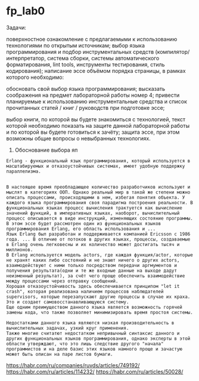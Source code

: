 # fp_lab0

Задачи:

поверхностное ознакомление с предлагаемыми к использованию технологиями по открытым источникам;
выбор языка программирования и подбор инструментальных средств (компилятор/интерпретатор, система сборки, системы автоматического форматирования, lint tools, инструменты тестирования, стиль кодирования);
написание эссе объёмом порядка страницы, в рамках которого необходимо:


обосновать свой выбор языка программирования;
высказать соображения на предмет лабораторной работы номер 4;
привести планируемые к использованию инструментальные средства и список прочитанных статей / книг / руководств при подготовке эссе;


выбор книги, по которой вы будете знакомиться с технологией, текст которой необходимо показать на защите данной лабораторной работы и по которой вы будете готовиться к зачёту;
защита эссе, при этом возможны общие вопросы о невыбранных технологиях.

1) Обоснование выбора яп
```
Erlang - функциональный язык программирования, который используется в масштабируемых и отказоустойчивых системах, имеет удобную поддержку параллелизма.


В настоящее время преобладающее количество разработчиков используют и мыслят в категориях ООП. Однако реальный мир в такой же степени можно описать процессами, происходящими в нем, избегая понятия объекта. У каждого языка программирования своя парадигма построения реальности. В функциональных языках процесс вычисления трактуется как вычисление значений функций, в императивных языках, наоборот, вычислительный процесс описывается в виде инструкций, изменяющих состояние программы. В этом эссе будет рассмотрен один из функциональных языков программирования Erlang, его область использования и ...
Язык Erlang был разработан и поддерживается компанией Ericsson с 1986 года. ... В отличие от потоков в других языках, процессы, создаваемые в Erlang очень легковесны и их количество может достигать тысяч и миллионов.
В Erlang используется модель actors, где каждая функция/actor, которые не хранят каких либо состояний и не знают ничего о других actors, взаимодействуют с ними только посредством передачи аргмументов и получения результата(одни и те же входные данные на выходе дадут неизменный результат), за счёт чего проще обеспечить взаимодействие между процессами через отправку сообщений.
Хорошая отказоустойчивость здесь обеспечивается принципом "let it crash", которая реализована наличием процессов наблюдателей supervisors, которые перезапускают другие процессы в случае их краха. Это и создает самовосстанавливающуюся систему.
Еще одним преимуществом данного языка является возможность горячей замены кода, что также позволяет минимизировать время простоя системы.

Недостатками данного языка являются низкая производительность в вычислительных задачах, узкий круг применения.
Также многие считатют недостатком непривычный синтаксис данного и других функциональных языков программирования, однако эксперты в этой области утверждают, что это лишь следствие другого "начала" программистов и на деле базис этих языков намного проще и зачастую может быть описан на паре листов бумаги. 
```


https://habr.com/ru/companies/ruvds/articles/749192/
https://habr.com/ru/articles/114232/
https://habr.com/ru/articles/50028/
